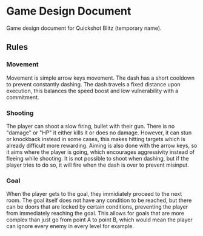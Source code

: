 # Game Design Document

Game design document for Quickshot Blitz (temporary name).

## Rules

### Movement

Movement is simple arrow keys movement. The dash has a short cooldown to prevent constantly dashing. The dash travels a fixed distance upon execution, this balances the speed boost and low vulnerability with a commitment.

### Shooting

The player can shoot a slow firing, bullet with their gun. There is no "damage" or "HP" it either kills it or does no damage. However, it can stun or knockback instead in some cases, this makes hitting targets which is already difficult more rewarding. Aiming is also done with the arrow keys, so it aims where the player is going, which encourages aggressivity instead of fleeing while shooting. It is not possible to shoot when dashing, but if the player tries to do so, it will fire when the dash is over to prevent misinput.

### Goal

When the player gets to the goal, they immidiately proceed to the next room. The goal itself does not have any condition to be reached, but there can be doors that are locked by certain conditions, preventing the player from immediately reaching the goal. This allows for goals that are more complex than just go from point A to point B, which would mean the player can ignore every enemy in every level for example.

